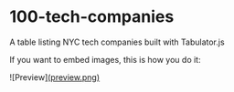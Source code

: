 # 100-tech-companies
A table listing NYC tech companies built with Tabulator.js

If you want to embed images, this is how you do it:

![Preview]<a href="https://aprilharris.github.io/100-tech-companies/">(preview.png)</a>
